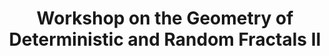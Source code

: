 ---
title: "Workshop on the Geometry of Deterministic and Random Fractals II"
collection: futuretravel
permalink: /futuretravel/2024-agent
startdate: 2024-09-02
enddate: 2024-09-06
venue: 'Erdős Center, Rényi Institute, Budapest'
location: 'Hungary'
link: 'https://erdoscenter.renyi.hu/events/workshop-geometry-deterministic-and-random-fractals-ii'
---